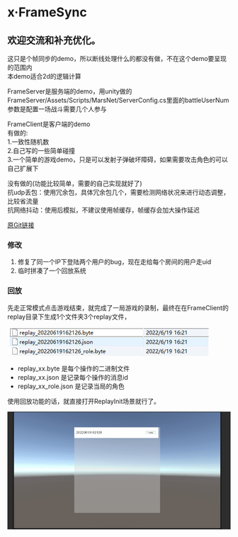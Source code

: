 # x·FrameSync  

欢迎交流和补充优化。  
--
这只是个帧同步的demo，所以断线处理什么的都没有做，不在这个demo要呈现的范围内  
本demo适合2d的逻辑计算

FrameServer是服务端的demo，用unity做的  
FrameServer/Assets/Scripts/MarsNet/ServerConfig.cs里面的battleUserNum参数是配置一场战斗需要几个人参与

FrameClient是客户端的demo  
有做的:  
1.一致性随机数  
2.自己写的一些简单碰撞  
3.一个简单的游戏demo，只是可以发射子弹破坏障碍，如果需要攻击角色的可以自己扩展下  

没有做的(功能比较简单，需要的自己实现就好了)  
抗udp丢包：使用冗余包，具体冗余包几个，需要检测网络状况来进行动态调整，比较省流量  
抗网络抖动：使用后模拟，不建议使用帧缓存，帧缓存会加大操作延迟  

[原Git链接](https://github.com/OpenYourEye/FrameSync)

### 修改

1. 修复了同一个IP下登陆两个用户的bug，现在走给每个房间的用户走uid
2. 临时拼凑了一个回放系统

### 回放

先走正常模式点击游戏结束，就完成了一局游戏的录制，最终在在FrameClient的replay目录下生成1个文件夹3个replay文件，

![image-20220619163837217](pic/image-20220619163837217.png)

- replay_xx.byte 是每个操作的二进制文件
- replay_xx.json 是记录每个操作的消息id
- replay_xx_role.json 是记录当局的角色

使用回放功能的话，就直接打开ReplayInit场景就行了。



![](pic/回放演示.gif)

